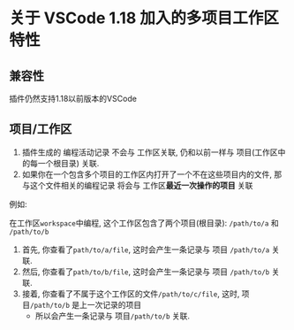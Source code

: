 # 关于 VSCode 1.18 加入的多项目工作区特性

## 兼容性

插件仍然支持1.18以前版本的VSCode

## 项目/工作区

1. 插件生成的 编程活动记录 不会与 工作区关联, 仍和以前一样与 项目(工作区中的每一个根目录) 关联.
2. 如果你在一个包含多个项目的工作区内打开了一个不在这些项目内的文件, 那与这个文件相关的编程记录 将会与 工作区**最近一次操作的项目** 关联

例如:

在工作区`workspace`中编程, 这个工作区包含了两个项目(根目录): `/path/to/a` 和 `/path/to/b`

1. 首先, 你查看了`path/to/a/file`, 这时会产生一条记录与 项目 `/path/to/a` 关联.
2. 然后, 你查看了`path/to/b/file`, 这时会产生一条记录与 项目 `/path/to/b` 关联.
3. 接着, 你查看了不属于这个工作区的文件`/path/to/c/file`, 这时, 项目`/path/to/b` 是上一次记录的项目
	- 所以会产生一条记录与 项目`/path/to/b` 关联.
